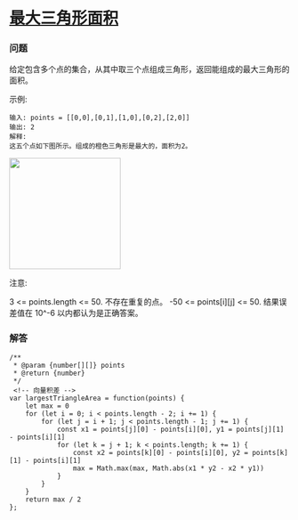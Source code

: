 # [最大三角形面积](https://leetcode-cn.com/problems/largest-triangle-area)

### 问题

给定包含多个点的集合，从其中取三个点组成三角形，返回能组成的最大三角形的面积。

示例:
```
输入: points = [[0,0],[0,1],[1,0],[0,2],[2,0]]
输出: 2
解释:
这五个点如下图所示。组成的橙色三角形是最大的，面积为2。
```

<img src="https://s3-lc-upload.s3.amazonaws.com/uploads/2018/04/04/1027.png" width="200">

注意:

3 <= points.length <= 50.
不存在重复的点。
 -50 <= points[i][j] <= 50.
结果误差值在 10^-6 以内都认为是正确答案。

### 解答

```
/**
 * @param {number[][]} points
 * @return {number}
 */
 <!-- 向量积差 -->
var largestTriangleArea = function(points) {
    let max = 0
    for (let i = 0; i < points.length - 2; i += 1) {
        for (let j = i + 1; j < points.length - 1; j += 1) {
            const x1 = points[j][0] - points[i][0], y1 = points[j][1] - points[i][1]
            for (let k = j + 1; k < points.length; k += 1) {
                const x2 = points[k][0] - points[i][0], y2 = points[k][1] - points[i][1]
                max = Math.max(max, Math.abs(x1 * y2 - x2 * y1))
            }
        }
    }
    return max / 2
};
```
